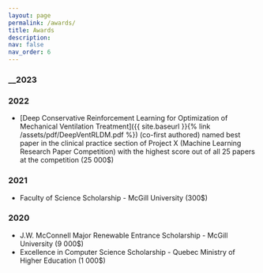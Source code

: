 ```yaml
---
layout: page
permalink: /awards/
title: Awards
description:
nav: false
nav_order: 6
---
```

### __2023

### __2022__

- [Deep Conservative Reinforcement Learning for Optimization of Mechanical Ventilation Treatment]({{ site.baseurl }}{% link /assets/pdf/DeepVentRLDM.pdf %}) (co-first authored) named best paper in the clinical practice section of Project X (Machine Learning Research Paper Competition) with the highest score out of all 25 papers at the competition (25 000$)

### __2021__
- Faculty of Science Scholarship - McGill University (300$)

### __2020__
- J.W. McConnell Major Renewable Entrance Scholarship - McGill University (9 000$)
- Excellence in Computer Science Scholarship - Quebec Ministry of Higher Education (1 000$)

